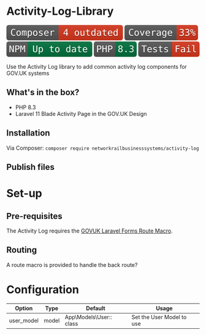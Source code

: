 # Activity-Log-Library

![Composer status](.github/composer.svg)
![Coverage status](.github/coverage.svg)
![NPM status](.github/npm.svg)
![PHP version](.github/php.svg)
![Tests status](.github/tests.svg)

Use the Activity Log library to add common activity log components for GOV.UK systems

## What's in the box?
* PHP 8.3
* Laravel 11 Blade Activity Page in the GOV.UK Design
  
## Installation
Via Composer: `composer require networkrailbusinesssystems/activity-log`

## Publish files

# Set-up
## Pre-requisites
The Activity Log requires the [GOVUK Laravel Forms Route Macro](https://github.com/AnthonyEdmonds/govuk-laravel/blob/main/docs/forms.md).

## Routing
A route macro is provided to handle the back route?

# Configuration
|   Option   | Type  |         Default         |           Usage         |
| -----------| ----  | ------------------------| ------------------------|
| user_model | model | App\Models\User:: class | Set the User Model to use



